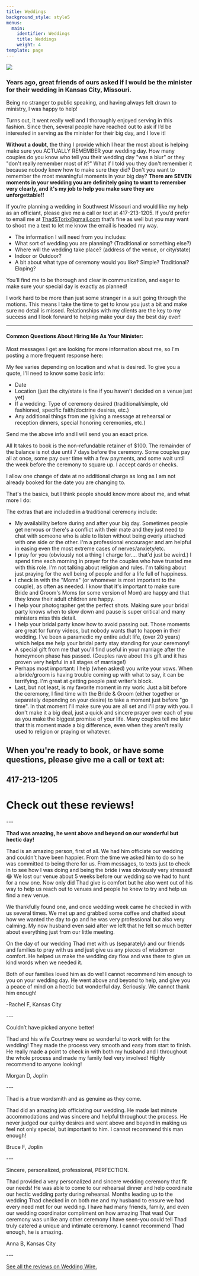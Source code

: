 ```yaml
---
title: Weddings
background_style: style5
menus:
  main:
    identifier: Weddings
    title: Weddings
    weight: 4
template: page
---
```

![](/images/ringhouse-part-small.jpg)

### Years ago, great friends of ours asked if I would be the minister for their wedding in Kansas City, Missouri.

Being no stranger to public speaking, and having always felt drawn to ministry, I was happy to help!

Turns out, it went really well and I thoroughly enjoyed serving in this fashion. Since then, several people have reached out to ask if I’d be interested in serving as the minister for their big day, and I love it!

**Without a doubt**, the thing I provide which I hear the most about is helping make sure you ACTUALLY REMEMBER your wedding day.  How many couples do you know who tell you their wedding day "was a blur" or they "don't really remember most of it?"  What if I told you they don't remember it because nobody knew how to make sure they did?  Don't you want to remember the most meaningful moments in your big day?  **There are SEVEN moments in your wedding you are definitely going to want to remember very clearly, and it's my job to help you make sure they are unforgettable!!**

If you’re planning a wedding in Southwest Missouri and would like my help as an officiant, please give me a call or text at 417-213-1205. If you’d prefer to email me at ThadSTorix@gmail.com that’s fine as well but you may want to shoot me a text to let me know the email is headed my way.

* The information I will need from you includes:
* What sort of wedding you are planning? (Traditional or something else?)
* Where will the wedding take place? (address of the venue, or city/state)
* Indoor or Outdoor?
* A bit about what type of ceremony would you like? Simple? Traditional? Eloping?

You’ll find me to be thorough and clear in communication, and eager to make sure your special day is exactly as planned!

I work hard to be more than just some stranger in a suit going through the motions. This means I take the time to get to know you just a bit and make sure no detail is missed. Relationships with my clients are the key to my success and I look forward to helping make your day the best day ever!

- - -

#### Common Questions About Hiring Me As Your Minister:

Most messages I get are looking for more information about me, so I'm posting a more frequent response here:

My fee varies depending on location and what is desired.  To give you a quote, I'll need to know some basic info:

* Date
* Location (just the city/state is fine if you haven't decided on a venue just yet)
* If a wedding: Type of ceremony desired (traditional/simple, old fashioned, specific faith/doctrine desires, etc.)
* Any additional things from me (giving a message at rehearsal or reception dinners, special honoring ceremonies, etc.)

Send me the above info and I will send you an exact price.

All It takes to book is the non-refundable retainer of $100.  The remainder of the balance is not due until 7 days before the ceremony.  Some couples pay all at once, some pay over time with a few payments, and some wait until the week before the ceremony to square up.  I accept cards or checks.

I allow one change of date at no additional charge as long as I am not already booked for the date you are changing to. 

That's the basics, but I think people should know more about me, and what more I do:

The extras that are included in a traditional ceremony include:  

* My availability before during and after your big day.  Sometimes people get nervous or there's a conflict with their mate and they just need to chat with someone who is able to listen without being overly attached with one side or the other. I'm a professional encourager and am helpful in easing even the most extreme cases of nerves/anxiety/etc.
* I pray for you (obviously not a thing I charge for.... that'd just be weird.)  I spend time each morning in prayer for the couples who have trusted me with this role.  I'm not talking about religion and rules.  I'm talking about just praying for the well being of people and for a life full of happiness.
* I check in with the "Moms" (or whomever is most important to the couple), as often as needed.  I know that it's important to make sure Bride and Groom's Moms (or some version of Mom) are happy and that they know their adult children are happy.
* I help your photographer get the perfect shots.  Making sure your bridal party knows when to slow down and pause is super critical and many ministers miss this detail.  
* I help your bridal party know how to avoid passing out. Those moments are great for funny videos, but nobody wants that to happen in their wedding. I've been a paramedic my entire adult life, (over 20 years) which helps me help your bridal party stay standing for your ceremony!
* A special gift from me that you'll find useful in your marriage after the honeymoon phase has passed. (Couples rave about this gift and it has proven very helpful in all stages of marriage!)
* Perhaps most important:  I help (when asked) you write your vows.  When a bride/groom is having trouble coming up with what to say, it can be terrifying.  I'm great at getting people past writer's block.  
* Last, but not least, is my favorite moment in my work:  Just a bit before the ceremony, I find time with the Bride & Groom (either together or separately depending on your desire) to take a moment just before "go time".  In that moment I'll make sure you are all set and I'll pray with you.  I don't make it a big deal, just a quick and sincere prayer over each of you as you make the biggest promise of your life.  Many couples tell me later that this moment made a big difference, even when they aren't really used to religion or praying or whatever.  

## When you're ready to book, or have some questions, please give me a call or text at:

## 417-213-1205

# Check out these reviews!

\---

**Thad was amazing, he went above and beyond on our wonderful but hectic day!**

Thad is an amazing person, first of all. We had him officiate our wedding and couldn't have been happier. From the time we asked him to do so he was committed to being there for us. From messages, to texts just to check in to see how I was doing and being the bride i was obviously very stressed! 😂 We lost our venue about 5 weeks before our wedding so we had to hunt for a new one. Now only did Thad give is comfort but he also went out of his way to help us reach out to venues and people he knew to try and help us find a new venue. 

We thankfully found one, and once wedding week came he checked in with us several times. We met up and grabbed some coffee and chatted about how we wanted the day to go and he was very professional but also very calming. My now husband even said after we left that he felt so much better about everything just from our little meeting. 

On the day of our wedding Thad met with us (separately) and our friends and families to pray with us and just give us any pieces of wisdom or comfort. He helped us make the wedding day flow and was there to give us kind words when we needed it. 

Both of our families loved him as do we! I cannot recommend him enough to you on your wedding day. He went above and beyond to help, and give you a peace of mind on a hectic but wonderful day. Seriously. We cannot thank him enough!

\-Rachel F, Kansas City

\---

Couldn’t have picked anyone better!

Thad and his wife Courtney were so wonderful to work with for the wedding! They made the process very smooth and easy from start to finish. He really made a point to check in with both my husband and I throughout the whole process and made my family feel very involved! Highly recommend to anyone looking!

Morgan D, Joplin

\---

Thad is a true wordsmith and as genuine as they come.

Thad did an amazing job officiating our wedding. He made last minute accommodations and was sincere and helpful throughout the process. He never judged our quirky desires and went above and beyond in making us feel not only special, but important to him. I cannot recommend this man enough!

Bruce F, Joplin

\---

Sincere, personalized, professional, PERFECTION.

Thad provided a very personalized and sincere wedding ceremony that fit our needs! He was able to come to our rehearsal dinner and help coordinate our hectic wedding party during rehearsal. Months leading up to the wedding Thad checked in on both me and my husband to ensure we had every need met for our wedding. I have had many friends, family, and even our wedding coordinator compliment on how amazing That was! Our ceremony was unlike any other ceremony I have seen-you could tell Thad truly catered a unique and intimate ceremony. I cannot recommend Thad enough, he is amazing.

Anna B, Kansas City

\---

[See all the reviews on Wedding Wire.](https://www.weddingwire.com/reviews/thad-torix/f0ed6829d79d9ed4.html)
